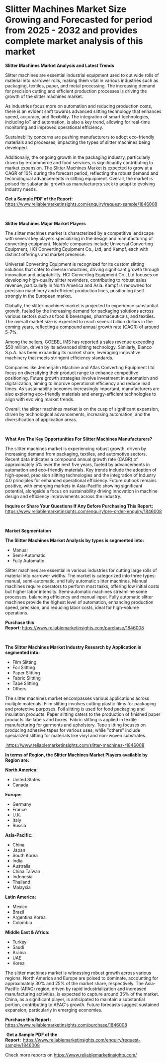 <p><h1>Slitter Machines Market Size Growing and Forecasted for period from 2025 - 2032 and provides complete market analysis of this market</h1></p><p><strong>Slitter Machines Market Analysis and Latest Trends</strong></p>
<p><p>Slitter machines are essential industrial equipment used to cut wide rolls of material into narrower rolls, making them vital in various industries such as packaging, textiles, paper, and metal processing. The increasing demand for precision cutting and efficient production processes is driving the growth of the slitter machines market. </p><p>As industries focus more on automation and reducing production costs, there is an evident shift towards advanced slitting technology that enhances speed, accuracy, and flexibility. The integration of smart technologies, including IoT and automation, is also a key trend, allowing for real-time monitoring and improved operational efficiency. </p><p>Sustainability concerns are pushing manufacturers to adopt eco-friendly materials and processes, impacting the types of slitter machines being developed. </p><p>Additionally, the ongoing growth in the packaging industry, particularly driven by e-commerce and food services, is significantly contributing to market expansion. The Slitter Machines Market is expected to grow at a CAGR of 10% during the forecast period, reflecting the robust demand and technological advancements in slitting equipment. Overall, the market is poised for substantial growth as manufacturers seek to adapt to evolving industry needs.</p></p>
<p><strong>Get a Sample PDF of the Report:&nbsp;</strong> <a href="https://www.reliablemarketinsights.com/enquiry/request-sample/1846008?utm_campaign=2116&utm_medium=2&utm_source=Github&utm_content=ia&utm_term=22022025&utm_id=slitter-machines">https://www.reliablemarketinsights.com/enquiry/request-sample/1846008</a></p>
<p>&nbsp;</p>
<p><strong>Slitter Machines Major Market Players</strong></p>
<p><p>The slitter machines market is characterized by a competitive landscape with several key players specializing in the design and manufacturing of converting equipment. Notable companies include Universal Converting Equipment, HCI Converting Equipment Co., Ltd, and Kampf, each with distinct offerings and market presence.</p><p>Universal Converting Equipment is recognized for its custom slitting solutions that cater to diverse industries, driving significant growth through innovation and adaptability. HCI Converting Equipment Co., Ltd focuses on developing high-quality slitter rewinders, contributing to robust sales revenue, particularly in North America and Asia. Kampf is renowned for precision machinery and efficient production lines, positioning itself strongly in the European market.</p><p>Globally, the slitter machines market is projected to experience substantial growth, fueled by the increasing demand for packaging solutions across various sectors such as food & beverages, pharmaceuticals, and textiles. The overall market size is expected to reach several billion dollars in the coming years, reflecting a compound annual growth rate (CAGR) of around 5-7%.</p><p>Among the sellers, GOEBEL IMS has reported a sales revenue exceeding $50 million, driven by its advanced slitting technology. Similarly, Bianco S.p.A. has been expanding its market share, leveraging innovative machinery that meets stringent efficiency standards.</p><p>Companies like Jennerjahn Machine and Atlas Converting Equipment Ltd focus on diversifying their product range to enhance competitive positioning. Future growth strategies involve investment in automation and digitalization, aiming to improve operational efficiency and reduce lead times. As sustainability becomes increasingly important, manufacturers are also exploring eco-friendly materials and energy-efficient technologies to align with evolving market trends.</p><p>Overall, the slitter machines market is on the cusp of significant expansion, driven by technological advancements, increasing automation, and the diversification of application areas.</p></p>
<p>&nbsp;</p>
<p><strong>What Are The Key Opportunities For Slitter Machines Manufacturers?</strong></p>
<p><p>The slitter machines market is experiencing robust growth, driven by increasing demand from packaging, textiles, and automotive sectors. Recent data indicates a compound annual growth rate (CAGR) of approximately 5% over the next five years, fueled by advancements in automation and eco-friendly materials. Key trends include the adoption of high-speed, precision slitting technologies and the integration of Industry 4.0 principles for enhanced operational efficiency. Future outlook remains positive, with emerging markets in Asia-Pacific showing significant potential, alongside a focus on sustainability driving innovation in machine design and efficiency improvements across the industry.</p></p>
<p><strong>Inquire or Share Your Questions If Any Before Purchasing This Report:</strong> <a href="https://www.reliablemarketinsights.com/enquiry/pre-order-enquiry/1846008?utm_campaign=2116&utm_medium=2&utm_source=Github&utm_content=ia&utm_term=22022025&utm_id=slitter-machines">https://www.reliablemarketinsights.com/enquiry/pre-order-enquiry/1846008</a></p>
<p>&nbsp;</p>
<p><strong>Market Segmentation</strong></p>
<p><strong>The Slitter Machines Market Analysis by types is segmented into:</strong></p>
<p><ul><li>Manual</li><li>Semi-Automatic</li><li>Fully Automatic</li></ul></p>
<p><p>Slitter machines are essential in various industries for cutting large rolls of material into narrower widths. The market is categorized into three types: manual, semi-automatic, and fully automatic slitter machines. Manual machines require operators to perform most tasks, offering low initial costs but higher labor intensity. Semi-automatic machines streamline some processes, balancing efficiency and manual input. Fully automatic slitter machines provide the highest level of automation, enhancing production speed, precision, and reducing labor costs, ideal for high-volume operations.</p></p>
<p><strong>Purchase this Report:&nbsp;</strong><a href="https://www.reliablemarketinsights.com/purchase/1846008?utm_campaign=2116&utm_medium=2&utm_source=Github&utm_content=ia&utm_term=22022025&utm_id=slitter-machines">https://www.reliablemarketinsights.com/purchase/1846008</a></p>
<p>&nbsp;</p>
<p><strong>The Slitter Machines Market Industry Research by Application is segmented into:</strong></p>
<p><ul><li>Film Slitting</li><li>Foil Slitting</li><li>Paper Slitting</li><li>Fabric Slitting</li><li>Tape Slitting</li><li>Others</li></ul></p>
<p><p>The slitter machines market encompasses various applications across multiple materials. Film slitting involves cutting plastic films for packaging and protective purposes. Foil slitting is used for food packaging and insulation products. Paper slitting caters to the production of finished paper products like labels and boxes. Fabric slitting is applied in textile manufacturing for garments and upholstery. Tape slitting focuses on producing adhesive tapes for various uses, while "others" include specialized slitting for materials like vinyl and non-woven substrates.</p></p>
<p><a href="https://www.reliablemarketinsights.com/slitter-machines-r1846008?utm_campaign=2116&utm_medium=2&utm_source=Github&utm_content=ia&utm_term=22022025&utm_id=slitter-machines">&nbsp;https://www.reliablemarketinsights.com/slitter-machines-r1846008</a></p>
<p><strong>In terms of Region, the Slitter Machines Market Players available by Region are:</strong></p>
<p>
    <p> <strong> North America: </strong>
        <ul>
            <li>United States</li>
            <li>Canada</li>
        </ul>
        </p> 
    <p> <strong> Europe: </strong>
        <ul>
            <li>Germany</li>
            <li>France</li>
            <li>U.K.</li>
            <li>Italy</li>
            <li>Russia</li>
        </ul>
        </p> 
    <p> <strong> Asia-Pacific: </strong>
        <ul>
            <li>China</li>
            <li>Japan</li>
            <li>South Korea</li>
            <li>India</li>
            <li>Australia</li>
            <li>China Taiwan</li>
            <li>Indonesia</li>
            <li>Thailand</li>
            <li>Malaysia</li>
        </ul>
        </p> 
    <p> <strong> Latin America: </strong>
        <ul>
            <li>Mexico</li>
            <li>Brazil</li>
            <li>Argentina Korea</li>
            <li>Colombia</li>
        </ul>
        </p> 
    <p> <strong> Middle East & Africa: </strong>
        <ul>
            <li>Turkey</li>
            <li>Saudi</li>
            <li>Arabia</li>
            <li>UAE</li>
            <li>Korea</li>
        </ul>
    </p>
    </p>
<p><p>The slitter machines market is witnessing robust growth across various regions. North America and Europe are poised to dominate, accounting for approximately 30% and 25% of the market share, respectively. The Asia-Pacific (APAC) region, driven by rapid industrialization and increased manufacturing activities, is expected to capture around 35% of the market. China, as a significant player, is anticipated to maintain a substantial portion, contributing to APAC's growth. Future forecasts suggest sustained expansion, particularly in emerging economies.</p></p>
<p><strong>Purchase this Report: </strong><a href="https://www.reliablemarketinsights.com/purchase/1846008?utm_campaign=2116&utm_medium=2&utm_source=Github&utm_content=ia&utm_term=22022025&utm_id=slitter-machines">https://www.reliablemarketinsights.com/purchase/1846008</a></p>
<p>&nbsp;<strong>Get a Sample PDF of the Report:&nbsp;&nbsp;</strong><a href="https://www.reliablemarketinsights.com/enquiry/request-sample/1846008?utm_campaign=2116&utm_medium=2&utm_source=Github&utm_content=ia&utm_term=22022025&utm_id=slitter-machines">https://www.reliablemarketinsights.com/enquiry/request-sample/1846008</a></p>
<p><strong></strong></p>
<p>Check more reports on <a href="https://www.reliablemarketinsights.com/?utm_campaign=2116&utm_medium=2&utm_source=Github&utm_content=ia&utm_term=22022025&utm_id=slitter-machines">https://www.reliablemarketinsights.com/</a></p>